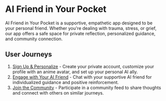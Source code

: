 # AI Friend in Your Pocket

AI Friend in Your Pocket is a supportive, empathetic app designed to be your personal friend. Whether you're dealing with trauma, stress, or grief, our app offers a safe space for private reflection, personalized guidance, and community connection.

## User Journeys

1. [Sign Up & Personalize](docs/journeys/sign-up-personalize.md) - Create your private account, customize your profile with an anime avatar, and set up your personal AI ally.
2. [Engage with Your AI Friend](docs/journeys/engage-ai-friend.md) - Chat with your supportive AI friend for individualized guidance and positive reinforcement.
3. [Join the Community](docs/journeys/join-community.md) - Participate in a community feed to share thoughts and connect with others on similar journeys.